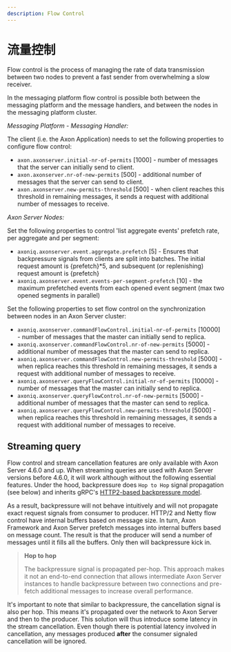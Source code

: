 ```yaml
---
description: Flow Control
---
```


# 流量控制

Flow control is the process of managing the rate of data transmission between two nodes to prevent a fast sender from overwhelming a slow receiver.

In the messaging platform flow control is possible both between the messaging platform and the message handlers, and between the nodes in the messaging platform cluster.

_Messaging Platform - Messaging Handler:_

The client (i.e. the Axon Application) needs to set the following properties to configure flow control:

* `axon.axonserver.initial-nr-of-permits` \[1000] - number of messages that the server can initially send to client.
* `axon.axonserver.nr-of-new-permits` \[500] - additional number of messages that the server can send to client.
* `axon.axonserver.new-permits-threshold` \[500] - when client reaches this threshold in remaining messages, it sends a request with additional number of messages to receive.

_Axon Server Nodes:_

Set the following properties to control 'list aggregate events' prefetch rate, per aggregate and per segment:

* `axoniq.axonserver.event.aggregate.prefetch` \[5] - Ensures that backpressure signals from clients are split into batches. The initial request amount is {prefetch}\*5, and subsequent (or replenishing) request amount is {prefetch}
* `axoniq.axonserver.event.events-per-segment-prefetch` \[10] - the maximum prefetched events from each opened event segment (max two opened segments in parallel)

Set the following properties to set flow control on the synchronization between nodes in an Axon Server cluster:

* `axoniq.axonserver.commandFlowControl.initial-nr-of-permits` \[10000] - number of messages that the master can initially send to replica.
* `axoniq.axonserver.commandFlowControl.nr-of-new-permits` \[5000] - additional number of messages that the master can send to replica.
* `axoniq.axonserver.commandFlowControl.new-permits-threshold` \[5000] - when replica reaches this threshold in remaining messages, it sends a request with additional number of messages to receive.
* `axoniq.axonserver.queryFlowControl.initial-nr-of-permits` \[10000] - number of messages that the master can initially send to replica.
* `axoniq.axonserver.queryFlowControl.nr-of-new-permits` \[5000] - additional number of messages that the master can send to replica.
* `axoniq.axonserver.queryFlowControl.new-permits-threshold` \[5000] - when replica reaches this threshold in remaining messages, it sends a request with additional number of messages to receive.

## Streaming query

Flow control and stream cancellation features are only available with Axon Server 4.6.0 and up. When streaming queries are used with Axon Server versions before 4.6.0, it will work although without the following essential features. Under the hood, backpressure does `Hop to Hop` signal propagation (see below) and inherits gRPC's [HTTP2-based backpressure model](https://developers.google.com/web/fundamentals/performance/http2/#flow\_control).

As a result, backpressure will not behave intuitively and will not propagate exact request signals from consumer to producer. HTTP/2 and Netty flow control have internal buffers based on message size. In turn, Axon Framework and Axon Server prefetch messages into internal buffers based on message count. The result is that the producer will send a number of messages until it fills all the buffers. Only then will backpressure kick in.

> **Hop to hop**
>
> The backpressure signal is propagated per-hop. This approach makes it not an end-to-end connection that allows intermediate Axon Server instances to handle backpressure between two connections and pre-fetch additional messages to increase overall performance.

It's important to note that similar to backpressure, the cancellation signal is also per hop. This means it's propagated over the network to Axon Server and then to the producer. This solution will thus introduce some latency in the stream cancellation. Even though there is potential latency involved in cancellation, any messages produced **after** the consumer signaled cancellation will be ignored.
